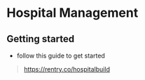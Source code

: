 # Hospital Management

## Getting started
- follow this guide to get started
> https://rentry.co/hospitalbuild